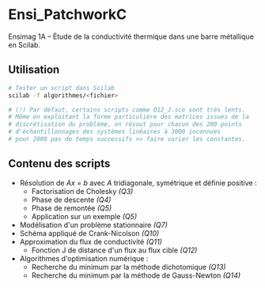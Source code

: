 # Ensi_PatchworkC
Ensimag 1A – Étude de la conductivité thermique dans une barre métallique en Scilab.

## Utilisation
```sh
# Tester un script dans Scilab
scilab -f algorithmes/<fichier>

# (!) Par défaut, certains scripts comme Q12_J.sce sont très lents.
# Même en exploitant la forme particulière des matrices issues de la
# discrétisation du problème, on résout pour chacun des 200 points
# d'échantillonnages des systèmes linéaires à 3000 inconnues
# pour 2000 pas de temps successifs >> faire varier les constantes.
```

## Contenu des scripts
+ Résolution de _Ax = b_ avec _A_ tridiagonale, symétrique et définie positive :
  + Factorisation de Cholesky *(Q3)*
  + Phase de descente *(Q4)*
  + Phase de remontée *(Q5)*
  + Application sur un exemple *(Q5)*
+ Modélisation d'un problème stationnaire *(Q7)*
+ Schéma appliqué de Crank-Nicolson *(Q10)*
+ Approximation du flux de conductivité *(Q11)*
  + Fonction J de distance d'un flux au flux cible *(Q12)*
+ Algorithmes d'optimisation numérique :
  + Recherche du minimum par la méthode dichotomique *(Q13)*
  + Recherche du minimum par la méthode de Gauss-Newton *(Q14)*

